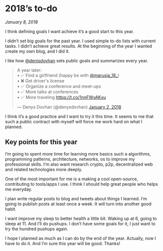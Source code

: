 # 2018’s to-do

_January 8, 2018_

I think defining goals I want achieve it’s a good start to this year.

I didn’t set big goals for the past year. I used simple to-do lists with current tasks. I didn’t achieve great results. At the beginning of the year I wanted create my own blog, and I did it.

I like how [@denisdovhan](https://twitter.com/denysdovhan) sets public goals and summarizes every year.

<blockquote class="twitter-tweet" data-lang="en"><p lang="en" dir="ltr">A year later:<br>• ✅ Find a girlfriend (happy be with <a href="https://twitter.com/marusia_18_?ref_src=twsrc%5Etfw">@marusia_18_</a>)<br>• ❌ Get driver&#39;s license<br>• ✅ Organize a conference and meet-ups<br>• ✅ More talks at conferences<br>• ✅ More traveling <a href="https://t.co/1nnFWvAKxu">https://t.co/1nnFWvAKxu</a></p>&mdash; Denys Dovhan (@denysdovhan) <a href="https://twitter.com/denysdovhan/status/948324208240726016?ref_src=twsrc%5Etfw">January 2, 2018</a></blockquote>
<script async src="https://platform.twitter.com/widgets.js" charset="utf-8"></script>

I think it’s a good practice and I want to try it this time. It seems to me that such a public contract with myself will force me work hard on what I planned.

## Key points for this year

I’m going to spent more time for learning more basics such a algorithms, programming patterns, architecture, networks, os to improve my professional skills. I’m also want research crypto, p2p, decentralized web and related technologies more deeply.

One of the most important for me is a making a cool open-source, contributing to tools/apps I use. I think I should help great people who helps me everyday.

I plan write regular posts to blog and tweets about things I learned. I’m going to publish posts at least once a week. It will turn into another good habit.

I want improve my sleep to better health a little bit. Waking up at 6, going to sleep at 11. And I’ll do pushups. I don’t have some goals for it, I just want to try the hundred pushups again.

I hope I planned as much as I can do by the end of the year. Actually, now I have to do it. And I’m sure this year will be good. Thanks!
